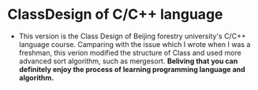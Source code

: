 # ClassDesign of C/C++ language
- This version is the Class Design of Beijing forestry university's C/C++ language course. Camparing with the issue which I wrote when I was a freshman, this verion modified the structure of Class and used more advanced sort algorithm, such as mergesort.
**Beliving that you can definitely enjoy the process of learning programming language and algorithm.**
